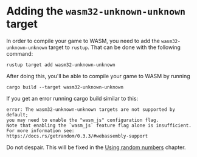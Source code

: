 # Adding the `wasm32-unknown-unknown` target
In order to compile your game to WASM, you need to add the `wasm32-unknown-unknown` target to `rustup`. That can be done with the following command:
```
rustup target add wasm32-unknown-unknown
```
After doing this, you'll be able to compile your game to WASM by running
```
cargo build --target wasm32-unknown-unknown
```

<div class="warning">
If you get an error running cargo build similar to this:

```
error: The wasm32-unknown-unknown targets are not supported by default; 
you may need to enable the "wasm_js" configuration flag.
Note that enabling the `wasm_js` feature flag alone is insufficient.
For more information see: https://docs.rs/getrandom/0.3.3/#webassembly-support
```
Do not despair. This will be fixed in the [Using random numbers](./random_numbers.md) chapter.
</div>